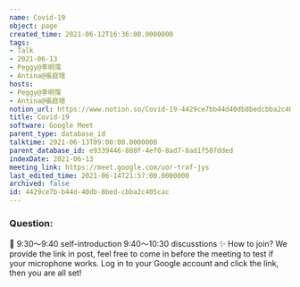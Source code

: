 ```yaml
---
name: Covid-19
object: page
created_time: 2021-06-12T16:36:00.0000000
tags:
- Talk
- 2021-06-13
- Peggy@李明霈
- Antina@張庭瑄
hosts:
- Peggy@李明霈
- Antina@張庭瑄
notion_url: https://www.notion.so/Covid-19-4429ce7bb44d40db8bedcbba2c405cac
title: Covid-19
software: Google Meet
parent_type: database_id
talktime: 2021-06-13T09:00:00.0000000
parent_database_id: e9339446-880f-4ef0-8ad7-8ad1f507dded
indexDate: 2021-06-13
meeting_link: https://meet.google.com/uor-traf-jys
last_edited_time: 2021-06-14T21:57:00.0000000
archived: false
id: 4429ce7b-b44d-40db-8bed-cbba2c405cac
---
```


### Question:


   
   
   
   
   
📅
9:30～9:40 self-introduction
9:40～10:30 discusstions
✨
How to join?
We provide the link in post, feel free to come in before the meeting to test if your microphone works. Log in to your Google account and click the link, then you are all set!

